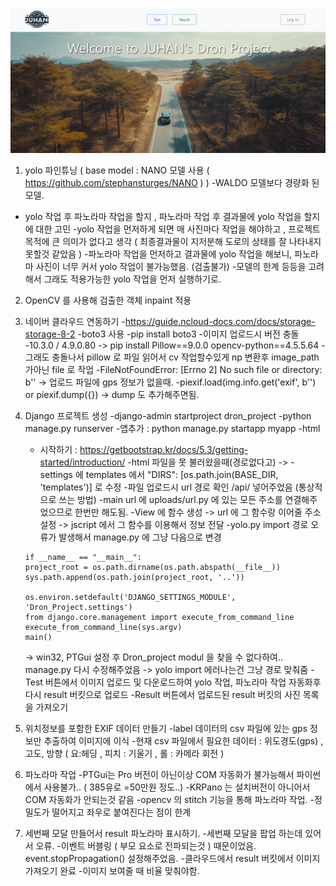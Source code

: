 ![Alt text](dron_project/dron_project/static/dron_project/home.png "Dron_Image_project")

1. yolo 파인튜닝 ( base model : NANO 모델 사용 ( https://github.com/stephansturges/NANO ) ) 
  -WALDO 모델보다 경량화 된 모델.
  - yolo 작업 후 파노라마 작업을 할지 , 파노라마 작업 후 결과물에 yolo 작업을 할지에 대한 고민 
    -yolo 작업을 먼저하게 되면 매 사진마다 작업을 해야하고 , 프로젝트 목적에 큰 의미가 없다고 생각 ( 최종결과물이 지저분해 도로의 상태를 잘 나타내지 못할것 같았음 ) 
    -파노라마 작업을 먼저하고 결과물에 yolo 작업을 해보니, 파노라마 사진이 너무 커서 yolo 작업이 불가능했음. (검출불가)
    -모델의 한계 등등을 고려해서 그래도 적용가능한 yolo 작업을 먼저 실행하기로. 
2. OpenCV 를 사용해 검출한 객체 inpaint 적용
3. 네이버 클라우드 연동하기
  -https://guide.ncloud-docs.com/docs/storage-storage-8-2
  -boto3 사용 
  -pip install boto3
  -이미지 업로드시 버전 충돌 
    -10.3.0 / 4.9.0.80 -> pip install Pillow==9.0.0 opencv-python==4.5.5.64 
    -그래도 충돌나서 pillow 로 파일 읽어서 cv 작업할수있게 np 변환후 image_path 가아닌 file 로 작업 
    -FileNotFoundError: [Errno 2] No such file or directory: b'' -> 업로드 파일에 gps 정보가 없을때. 
      -piexif.load(img.info.get('exif', b'') or piexif.dump({}) -> dump 도 추가해주면됨.  
4. Django 프로젝트 생성
  -django-admin startproject dron_project
  -python manage.py runserver 
  -앱추가 : python manage.py startapp myapp
  -html 
    - 시작하기 : https://getbootstrap.kr/docs/5.3/getting-started/introduction/
  -html 파일을 못 불러왔을때(경로없다고) -> 
  -settings 에 templates 에서 "DIRS": [os.path.join(BASE_DIR, 'templates')] 로 수정
  -파일 업로드시 url 경로 확인 /api/ 넣어주었음 (통상적으로 쓰는 방법)
    -main url 에 uploads/url.py 에 있는 모든 주소를 연결해주 었으므로 한번만 해도됨. 
  -View 에 함수 생성 -> url 에 그 함수랑 이어줄 주소 설정 -> jscript 에서  그 함수를 이용해서 정보 전달 
  -yolo.py import 경로 오류가 발생해서
    manage.py 에 그냥 다음으로 변경
    ```
    if __name__ == "__main__":
    project_root = os.path.dirname(os.path.abspath(__file__))
    sys.path.append(os.path.join(project_root, '..'))

    os.environ.setdefault('DJANGO_SETTINGS_MODULE', 'Dron_Project.settings')
    from django.core.management import execute_from_command_line
    execute_from_command_line(sys.argv)
    main()
    ```
      ->
    win32, PTGui 설정 후 Dron_project modul 을 찾을 수 없다하여.. manage.py 다시 수정해주었음 
      -> yolo import 에러나는건 그냥 경로 맞춰줌 
  -Test 버튼에서 이미지 업로드 및 다운로드하여 yolo 작업, 파노라마 작업 자동화후 다시 result 버킷으로 업로드
  -Result 버튼에서 업로드된 result 버킷의 사진 목록을 가져오기


5. 위치정보를 포함한 EXIF 데이터 만들기 
  -label 데이터의 csv 파일에 있는 gps 정보만 추출하여 이미지에 이식
  -현재 csv 파일에서 필요한 데이터 : 위도경도(gps) ,고도, 방향 ( 요:헤딩 , 피치 : 기울기 , 롤 : 카메라 회전 )
6. 파노라마 작업 
  -PTGui는 Pro 버전이 아닌이상 COM 자동화가 불가능해서 파이썬에서 사용불가.. ( 385유로 =50만원 정도..)
  -KRPano 는 설치버전이 아니어서 COM 자동화가 안되는것 같음
  -opencv 의 stitch 기능을 통해 파노라마 작업. 
    -정밀도가 떨어지고 좌우로 붙여진다는 점이 한계
7. 세번째 모달 만들어서 result 파노라마 표시하기. 
  -세번째 모달을 팝업 하는데 있어서 오류. 
  -이벤트 버블링 ( 부모 요소로 전파되는것 ) 때문이었음. event.stopPropagation() 설정해주었음. 
  -클라우드에서 result 버킷에서 이미지 가져오기 완료
  -이미지 보여줄 때 비율 맞춰야함. 

